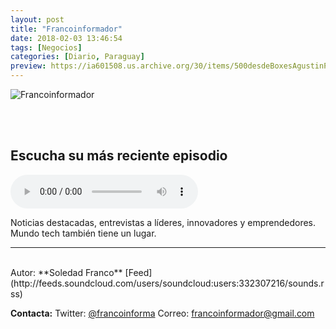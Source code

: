 ```yaml
---
layout: post
title: "Francoinformador"
date: 2018-02-03 13:46:54
tags: [Negocios]
categories: [Diario, Paraguay]
preview: https://ia601508.us.archive.org/30/items/500desdeBoxesAgustinPalmeiro/Francoinformador300.jpeg
---
```


![Francoinformador](https://ia601508.us.archive.org/30/items/500desdeBoxesAgustinPalmeiro/Francoinformador500.jpeg)

<br/>
<br/>

## Escucha su más reciente episodio

<!--reproductor-feed=http://feeds.soundcloud.com/users/soundcloud:users:332307216/sounds.rss-->
<!--reproductor-start-->
<audio id="audio" preload="auto" controls="" src="http://traffic.libsyn.com/francoinformador/Informate_en_pocos_minutos_11.mp3?dest-id=682690"></audio>
<!--reproductor-end-->

Noticias destacadas, entrevistas a líderes, innovadores y emprendedores. Mundo tech también tiene un lugar.

_ _ _
<br>
Autor: **Soledad Franco**
[Feed](http://feeds.soundcloud.com/users/soundcloud:users:332307216/sounds.rss)



**Contacta:**
Twitter: [@francoinforma](https://twitter.com/francoinforma)
Correo: [francoinformador@gmail.com](mailto:francoinformador@gmail.com)
